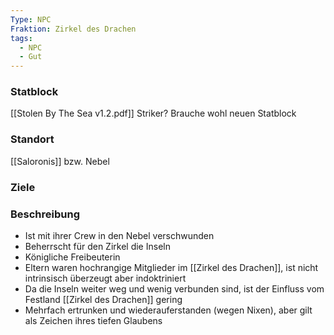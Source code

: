 ```yaml
---
Type: NPC
Fraktion: Zirkel des Drachen
tags:
  - NPC
  - Gut
---
```

### Statblock 
[[Stolen By The Sea v1.2.pdf]]
Striker? Brauche wohl neuen Statblock
### Standort
[[Saloronis]] bzw. Nebel
### Ziele
### Beschreibung
- Ist mit ihrer Crew in den Nebel verschwunden
- Beherrscht für den Zirkel die Inseln
- Königliche Freibeuterin
- Eltern waren hochrangige Mitglieder im [[Zirkel des Drachen]], ist nicht intrinsisch überzeugt aber indoktriniert 
- Da die Inseln weiter weg und wenig verbunden sind, ist der Einfluss vom Festland [[Zirkel des Drachen]] gering
- Mehrfach ertrunken und wiederauferstanden (wegen Nixen), aber gilt als Zeichen ihres tiefen Glaubens